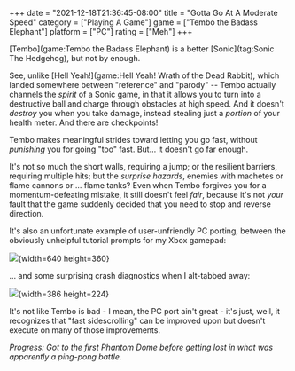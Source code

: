 +++
date = "2021-12-18T21:36:45-08:00"
title = "Gotta Go At A Moderate Speed"
category = ["Playing A Game"]
game = ["Tembo the Badass Elephant"]
platform = ["PC"]
rating = ["Meh"]
+++

[Tembo](game:Tembo the Badass Elephant) is a better [Sonic](tag:Sonic The Hedgehog), but not by enough.

See, unlike [Hell Yeah!](game:Hell Yeah! Wrath of the Dead Rabbit), which landed somewhere between "reference" and "parody" -- Tembo actually channels the <i>spirit</i> of a Sonic game, in that it allows you to turn into a destructive ball and charge through obstacles at high speed.  And it doesn't <i>destroy</i> you when you take damage, instead stealing just a <i>portion</i> of your health meter.  And there are checkpoints!

Tembo makes meaningful strides toward letting you go fast, without <i>punishing</i> you for going "too" fast.  But... it doesn't go far enough.

It's not so much the short walls, requiring a jump; or the resilient barriers, requiring multiple hits; but the <i>surprise hazards</i>, enemies with machetes or flame cannons or ... flame tanks?  Even when Tembo forgives you for a momentum-defeating mistake, it still doesn't feel <i>fair</i>, because it's not <i>your</i> fault that the game suddenly decided that you need to stop and reverse direction.

It's also an unfortunate example of user-unfriendly PC porting, between the obviously unhelpful tutorial prompts for my Xbox gamepad:

![](%site.BaseURL%tembo_joystickbutton0.jpg){width=640 height=360}

... and some surprising crash diagnostics when I alt-tabbed away:

![](%site.BaseURL%tembo_alttabcrash.png){width=386 height=224}

It's not like Tembo is bad - I mean, the PC port ain't great - it's just, well, it recognizes that "fast sidescrolling" can be improved upon but doesn't execute on many of those improvements.

<i>Progress: Got to the first Phantom Dome before getting lost in what was apparently a ping-pong battle.</i>
